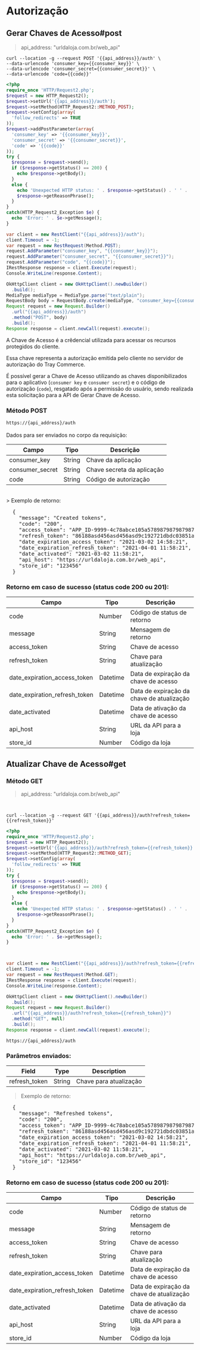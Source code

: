 # Autorização

## Gerar Chaves de Acesso#post
> api_address: "urldaloja.com.br/web_api"

```shell
curl --location -g --request POST '{{api_address}}/auth' \
--data-urlencode 'consumer_key={{consumer_key}}' \
--data-urlencode 'consumer_secret={{consumer_secret}}' \
--data-urlencode 'code={{code}}'
```

```php
<?php
require_once 'HTTP/Request2.php';
$request = new HTTP_Request2();
$request->setUrl('{{api_address}}/auth');
$request->setMethod(HTTP_Request2::METHOD_POST);
$request->setConfig(array(
  'follow_redirects' => TRUE
));
$request->addPostParameter(array(
  'consumer_key' => '{{consumer_key}}',
  'consumer_secret' => '{{consumer_secret}}',
  'code' => '{{code}}'
));
try {
  $response = $request->send();
  if ($response->getStatus() == 200) {
    echo $response->getBody();
  }
  else {
    echo 'Unexpected HTTP status: ' . $response->getStatus() . ' ' .
    $response->getReasonPhrase();
  }
}
catch(HTTP_Request2_Exception $e) {
  echo 'Error: ' . $e->getMessage();
}
```

```csharp
var client = new RestClient("{{api_address}}/auth");
client.Timeout = -1;
var request = new RestRequest(Method.POST);
request.AddParameter("consumer_key", "{{consumer_key}}");
request.AddParameter("consumer_secret", "{{consumer_secret}}");
request.AddParameter("code", "{{code}}");
IRestResponse response = client.Execute(request);
Console.WriteLine(response.Content);
```

```java
OkHttpClient client = new OkHttpClient().newBuilder()
  .build();
MediaType mediaType = MediaType.parse("text/plain");
RequestBody body = RequestBody.create(mediaType, "consumer_key={{consumer_key}}&consumer_secret={{consumer_secret}}&code={{code}}");
Request request = new Request.Builder()
  .url("{{api_address}}/auth")
  .method("POST", body)
  .build();
Response response = client.newCall(request).execute();
```

A Chave de Acesso é a crêdencial utilizada para acessar os recursos protegidos do cliente. 

Essa chave representa a autorização emitida pelo cliente no servidor de autorização do Tray Commerce. 

É possível gerar a Chave de Acesso utilizando as chaves disponibilizados para o aplicativo (`consumer key` e `consumer secret`) e o código de autorização (`code`), resgatado após a permissão do usuário, sendo realizada esta solicitação para a API de Gerar Chave de Acesso.

### Método POST

`https://{api_address}/auth`
<br/><br/>
Dados para ser enviados no corpo da requisição:

Campo | Tipo | Descrição
------|------|-----------
consumer_key | String | Chave da aplicação
consumer_secret | String | Chave secreta da aplicação
code | String | Código de autorização  

<br/>
> Exemplo de retorno:

<pre>
  {
    "message": "Created tokens",
    "code": "200",
    "access_token": "APP_ID-9999-4c78abce105a578987987987987987asdasd4c14ec98eeca880dc9aa76ed118372ae4",
    "refresh_token": "86188asd456asd456asd9c192721dbdc03851a791a9cd6d3568a0dcb6a87080e229",
    "date_expiration_access_token": "2021-03-02 14:58:21",
    "date_expiration_refresh_token": "2021-04-01 11:58:21",
    "date_activated": "2021-03-02 11:58:21",
    "api_host": "https://urldaloja.com.br/web_api",
    "store_id": "123456"
  }
</pre>

### Retorno em caso de sucesso (status code 200 ou 201):  

Campo | Tipo | Descrição
------|------|-----------
code | Number | Código de status de retorno
message | String | Mensagem de retorno
access_token | String | Chave de acesso
refresh_token | String | Chave para atualização
date_expiration_access_token | Datetime | Data de expiração da chave de acesso
date_expiration_refresh_token | Datetime | Data de expiração da chave de atualização
date_activated | Datetime | Data de ativação da chave de acesso
api_host | String | URL da API para a loja
store_id | Number | Código da loja 

## Atualizar Chave de Acesso#get

### Método GET

> api_address: "urldaloja.com.br/web_api"

```shell


curl --location -g --request GET '{{api_address}}/auth?refresh_token={{refresh_token}}'
```

```php
<?php
require_once 'HTTP/Request2.php';
$request = new HTTP_Request2();
$request->setUrl('{{api_address}}/auth?refresh_token={{refresh_token}}');
$request->setMethod(HTTP_Request2::METHOD_GET);
$request->setConfig(array(
  'follow_redirects' => TRUE
));
try {
  $response = $request->send();
  if ($response->getStatus() == 200) {
    echo $response->getBody();
  }
  else {
    echo 'Unexpected HTTP status: ' . $response->getStatus() . ' ' .
    $response->getReasonPhrase();
  }
}
catch(HTTP_Request2_Exception $e) {
  echo 'Error: ' . $e->getMessage();
}
```

```csharp


var client = new RestClient("{{api_address}}/auth?refresh_token={{refresh_token}}");
client.Timeout = -1;
var request = new RestRequest(Method.GET);
IRestResponse response = client.Execute(request);
Console.WriteLine(response.Content);
```

```java
OkHttpClient client = new OkHttpClient().newBuilder()
  .build();
Request request = new Request.Builder()
  .url("{{api_address}}/auth?refresh_token={{refresh_token}}")
  .method("GET", null)
  .build();
Response response = client.newCall(request).execute();
```

`https://{api_address}/auth`
<br/>

### Parâmetros enviados:

Field|Type|Description
-----|----|-----------
refresh_token |	String | Chave para atualização

> Exemplo de retorno:

<pre>
  {
    "message": "Refreshed tokens",
    "code": "200",
    "access_token": "APP_ID-9999-4c78abce105a578987987987987987asdasd4c14ec98eeca880dc9aa76ed118372ae4",
    "refresh_token": "86188asd456asd456asd9c192721dbdc03851a791a9cd6d3568a0dcb6a87080e229",
    "date_expiration_access_token": "2021-03-02 14:58:21",
    "date_expiration_refresh_token": "2021-04-01 11:58:21",
    "date_activated": "2021-03-02 11:58:21",
    "api_host": "https://urldaloja.com.br/web_api",
    "store_id": "123456"
  }
</pre>

### Retorno em caso de sucesso (status code 200 ou 201):

Campo|Tipo|Descrição
-----|----|---------
code	| Number	| Código de status de retorno
message |String |Mensagem de retorno
access_token |String |Chave de acesso
refresh_token |String |Chave para atualização
date_expiration_access_token |Datetime |Data de expiração da chave de acesso
date_expiration_refresh_token |Datetime |Data de expiração da chave de atualização
date_activated |Datetime |Data de ativação da chave de acesso
api_host |String |URL da API para a loja
store_id | Number | Código da loja